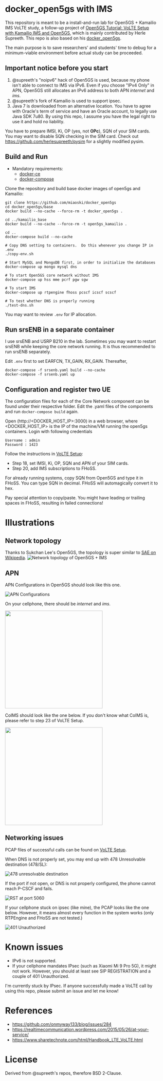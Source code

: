 # docker_open5gs with IMS

This repository is meant to be a install-and-run lab for Open5GS + Kamailio IMS
VoLTE study, a follow-up project of [Open5GS Tutorial: VoLTE Setup with Kamailio IMS and Open5GS](https://open5gs.org/open5gs/docs/tutorial/02-VoLTE-setup/), 
which is mainly contributed by Herle Supreeth.  This repo is also based on his
[docker_open5gs](github.com/herlesupreeth/docker_open5gs).

The main purpose is to save researchers' and students' time to debug for a
minimum-viable environment before actual study can be proceeded.

## Important notice before you start

1. @supreeth's "noipv6" hack of Open5GS is used, because my phone isn't able to
   connect to IMS via IPv6.  Even if you choose "IPv4 Only" in APN, Open5GS
   still allocates an IPv6 address to both APN *internet* and *ims*.
1. @supreeth's fork of Kamailio is used to support ipsec.
1. Java 7 is downloaded from an alternative location.  You have to agree with
   Oracle's term of service and have an Oracle account, to legally use Java SDK
   7u80.  By using this repo, I assume you have the legal right to use it and
   hold no liability.

You have to prepare IMSI, Ki, OP (yes, not **OPc**), SQN of your SIM cards.  You
may want to disable SQN checking in the SIM card.  Check out
https://github.com/herlesupreeth/pysim for a slightly modified pysim.


## Build and Run

* Mandatory requirements:
  * [docker-ce](https://docs.docker.com/install/linux/docker-ce/ubuntu)
  * [docker-compose](https://docs.docker.com/compose)

Clone the repository and build base docker images of open5gs and Kamailio:

```
git clone https://github.com/miaoski/docker_open5gs
cd docker_open5gs/base
docker build --no-cache --force-rm -t docker_open5gs .

cd ../kamailio_base
docker build --no-cache --force-rm -t open5gs_kamailio .

cd ..
docker-compose build --no-cache

# Copy DNS setting to containers.  Do this whenever you change IP in .env
./copy-env.sh

# Start MySQL and MongoDB first, in order to initialize the databases
docker-compose up mongo mysql dns

# To start Open5GS core network without IMS
docker-compose up hss mme pcrf pgw sgw

# To start IMS
docker-compose up rtpengine fhoss pcscf icscf scscf

# To test whether DNS is properly running
./test-dns.sh
```

You may want to review `.env` for IP allocation.


## Run srsENB in a separate container

I use srsENB and USRP B210 in the lab.  Sometimes you may want to restart
srsENB while keeping the core network running.  It is thus recommended to run
srsENB separately.

Edit `.env` first to set EARFCN, TX_GAIN, RX_GAIN.  Thereafter,

```
docker-compose -f srsenb.yaml build --no-cache
docker-compose -f srsenb.yaml up
```

## Configuration and register two UE

The configuration files for each of the Core Network component can be found
under their respective folder. Edit the .yaml files of the components and run
`docker-compose build` again.

Open (http://<DOCKER_HOST_IP>:3000) in a web browser, where <DOCKER_HOST_IP> is
the IP of the machine/VM running the open5gs containers. Login with following
credentials

```
Username : admin
Password : 1423
```

Follow the instructions in [VoLTE Setup](https://open5gs.org/open5gs/docs/tutorial/02-VoLTE-setup/):
- Step 18, set IMSI, Ki, OP, SQN and APN of your SIM cards.
- Step 20, add IMS subscriptions to FHoSS.

For already running systems, copy SQN from Open5GS and type it in FHoSS.  You
can type SQN in decimal.  FHoSS will automagically convert it to hex.

Pay special attention to copy/paste.  You might have leading or trailing spaces
in FHoSS, resulting in failed connections!


# Illustrations

## Network topology

Thanks to Sukchan Lee's Open5GS, the topology is super similar to [SAE on Wikipedia](https://en.wikipedia.org/wiki/System_Architecture_Evolution#/media/File:Evolved_Packet_Core.svg).
![Network topology of Open5GS + IMS](https://raw.githubusercontent.com/miaoski/docker_open5gs/master/network-topology.png)


## APN

APN Configurations in Open5GS should look like this one.

![APN Configurations](https://raw.githubusercontent.com/miaoski/docker_open5gs/gh-pages/screenshots/open5gs-subscriber.png)

On your cellphone, there should be *internet* and *ims*.

<img src="https://raw.githubusercontent.com/miaoski/docker_open5gs/gh-pages/screenshots/apn-on-cellphone.jpg" width="320" />

CoIMS should look like the one below.  If you don't know what CoIMS is, please
refer to step 23 of VoLTE Setup.

<img src="https://raw.githubusercontent.com/miaoski/docker_open5gs/gh-pages/screenshots/coims.jpg" width="320" />

## Networking issues

PCAP files of successful calls can be found on [VoLTE Setup](https://open5gs.org/open5gs/docs/tutorial/02-VoLTE-setup/).

When DNS is not properly set, you may end up with 478 Unresolvable destination (478/SL):

![478 unresolvable destination](https://raw.githubusercontent.com/miaoski/docker_open5gs/gh-pages/screenshots/478-unresolvable-destination.png)

If the port if not open, or DNS is not properly configured, the phone cannot
reach P-CSCF and fails.

![RST at port 5060](https://raw.githubusercontent.com/miaoski/docker_open5gs/gh-pages/screenshots/RST-5060.png)

If your cellphone stuck on ipsec (like mine), the PCAP looks like the one
below.  However, it means almost every function in the system works (only
RTPEngine and FHoSS are not tested.)

![401 Unauthorized](https://raw.githubusercontent.com/miaoski/docker_open5gs/gh-pages/screenshots/401-unauthorized.png)


# Known issues

- IPv6 is not supported.
- If your cellphone mandates IPsec (such as Xiaomi Mi 9 Pro 5G), it might not work.
  However, you should at least see SIP REGISTRATION and a couple of 401 Unauthorized.

I'm currently stuck by IPsec.  If anyone successfully made a VoLTE call by
using this repo, please submit an issue and let me know!


# References

- https://github.com/onmyway133/blog/issues/284
- https://realtimecommunication.wordpress.com/2015/05/26/at-your-service/
- https://www.sharetechnote.com/html/Handbook_LTE_VoLTE.html

# License

Derived from @supreeth's repos, therefore BSD 2-Clause.
